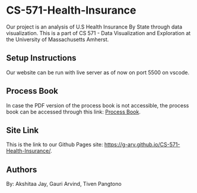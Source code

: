 # CS-571-Health-Insurance
Our project is an analysis of U.S Health Insurance By State through data visualization. This is a part of CS 571 - Data Visualization and Exploration at the University of Massachusetts Amherst.

## Setup Instructions
Our website can be run with live server as of now on port 5500 on vscode.

## Process Book
In case the PDF version of the process book is not accessible, the process book can be accessed through this link:  [Process Book](https://docs.google.com/document/d/12rGSpSGoR1GWuGZH8RYHVfXtJ_qnBY8IH4IsApc-8gc/edit?tab=t.0). 

## Site Link
This is the link to our Github Pages site: https://g-arv.github.io/CS-571-Health-Insurance/. 

## Authors
By: Akshitaa Jay, Gauri Arvind, Tiven Pangtono

